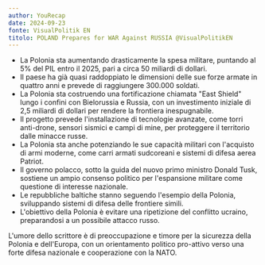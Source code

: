 ```yaml
---
author: YouRecap
date: 2024-09-23
fonte: VisualPolitik EN
titolo: POLAND Prepares for WAR Against RUSSIA @VisualPolitikEN
---
```


- La Polonia sta aumentando drasticamente la spesa militare, puntando al 5% del PIL entro il 2025, pari a circa 50 miliardi di dollari.
- Il paese ha già quasi raddoppiato le dimensioni delle sue forze armate in quattro anni e prevede di raggiungere 300.000 soldati.
- La Polonia sta costruendo una fortificazione chiamata "East Shield" lungo i confini con Bielorussia e Russia, con un investimento iniziale di 2,5 miliardi di dollari per rendere la frontiera inespugnabile.
- Il progetto prevede l'installazione di tecnologie avanzate, come torri anti-drone, sensori sismici e campi di mine, per proteggere il territorio dalle minacce russe.
- La Polonia sta anche potenziando le sue capacità militari con l'acquisto di armi moderne, come carri armati sudcoreani e sistemi di difesa aerea Patriot.
- Il governo polacco, sotto la guida del nuovo primo ministro Donald Tusk, sostiene un ampio consenso politico per l'espansione militare come questione di interesse nazionale.
- Le repubbliche baltiche stanno seguendo l'esempio della Polonia, sviluppando sistemi di difesa delle frontiere simili.
- L'obiettivo della Polonia è evitare una ripetizione del conflitto ucraino, preparandosi a un possibile attacco russo.

L'umore dello scrittore è di preoccupazione e timore per la sicurezza della Polonia e dell'Europa, con un orientamento politico pro-attivo verso una forte difesa nazionale e cooperazione con la NATO.
